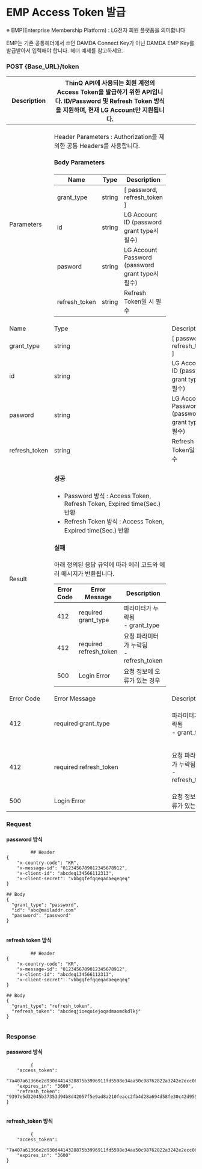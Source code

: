 # EMP Access Token 발급

※ EMP(Enterprise Membership Platform) : LG전자 회원 플랫폼을 의미합니다

EMP는 기존 공통헤더에서 쓰던 DAMDA Connect Key가 아닌 DAMDA EMP Key를 발급받아서 입력해야 합니다. 헤더 예제를 참고하세요.

### POST {Base\_URL}/token

| Description    | ThinQ API에 사용되는 회원 계정의 Access Token을 발급하기 위한 API입니다. ID/Password 및 Refresh Token 방식을 지원하며, 현재 LG Account만 지원됩니다.                                                                                                                                                                                                                                                                                                                                                                                                                                                                         |                                               |
| -------------- | ---------------------------------------------------------------------------------------------------------------------------------------------------------------------------------------------------------------------------------------------------------------------------------------------------------------------------------------------------------------------------------------------------------------------------------------------------------------------------------------------------------------------------------------------------------------------------------------- | --------------------------------------------- |
| Parameters     | <p>Header Parameters : Authorization을 제외한 공통 Headers를 사용합니다.</p><h4>Body Parameters</h4><table><thead><tr><th>Name</th><th>Type</th><th>Description</th></tr></thead><tbody><tr><td>grant_type</td><td>string</td><td>[ password, refresh_token ]</td></tr><tr><td>id</td><td>string</td><td>LG Account ID (password grant type시 필수)</td></tr><tr><td>pasword</td><td>string</td><td>LG Account Password (password grant type시 필수)</td></tr><tr><td>refresh_token</td><td>string</td><td>Refresh Token일 시 필수</td></tr></tbody></table>                                                   |                                               |
| Name           | Type                                                                                                                                                                                                                                                                                                                                                                                                                                                                                                                                                                                     | Description                                   |
| grant\_type    | string                                                                                                                                                                                                                                                                                                                                                                                                                                                                                                                                                                                   | \[ password, refresh\_token ]                 |
| id             | string                                                                                                                                                                                                                                                                                                                                                                                                                                                                                                                                                                                   | LG Account ID (password grant type시 필수)       |
| pasword        | string                                                                                                                                                                                                                                                                                                                                                                                                                                                                                                                                                                                   | LG Account Password (password grant type시 필수) |
| refresh\_token | string                                                                                                                                                                                                                                                                                                                                                                                                                                                                                                                                                                                   | Refresh Token일 시 필수                           |
| Result         | <h4>성공</h4><ul><li>Password 방식 : Access Token, Refresh Token, Expired time(Sec.) 반환</li><li>Refresh Token 방식 : Access Token, Expired time(Sec.) 반환</li></ul><h4>실패</h4><p>아래 정의된 응답 규약에 따라 에러 코드와 에러 메시지가 반환됩니다.</p><table><thead><tr><th>Error Code</th><th>Error Message</th><th>Description</th></tr></thead><tbody><tr><td>412</td><td>required grant_type</td><td>파라미터가 누락됨<br>- grant_type</td></tr><tr><td>412</td><td>required refresh_token</td><td>요청 파라미터가 누락됨<br>- refresh_token</td></tr><tr><td>500</td><td>Login Error</td><td>요청 정보에 오류가 있는 경우</td></tr></tbody></table> |                                               |
| Error Code     | Error Message                                                                                                                                                                                                                                                                                                                                                                                                                                                                                                                                                                            | Description                                   |
| 412            | required grant\_type                                                                                                                                                                                                                                                                                                                                                                                                                                                                                                                                                                     | <p>파라미터가 누락됨<br>- grant_type</p>              |
| 412            | required refresh\_token                                                                                                                                                                                                                                                                                                                                                                                                                                                                                                                                                                  | <p>요청 파라미터가 누락됨<br>- refresh_token</p>        |
| 500            | Login Error                                                                                                                                                                                                                                                                                                                                                                                                                                                                                                                                                                              | 요청 정보에 오류가 있는 경우                              |

### Request

#### password 방식

```
         ## Header
{
    "x-country-code": "KR",
    "x-message-id": "0123456789012345678912",
    "x-client-id": "abcdeq134566112313",
    "x-client-secret": "vbbgqfefqqeqadaeqeqeq"
}

## Body
{
  "grant_type": "password",
  "id": "abc@mailaddr.com"
  "password": "password"
}
       
```

#### refresh token 방식

```
         ## Header
{
    "x-country-code": "KR",
    "x-message-id": "0123456789012345678912",
    "x-client-id": "abcdeq134566112313",
    "x-client-secret": "vbbgqfefqqeqadaeqeqeq"
}

## Body
{
  "grant_type": "refresh_token",
  "refresh_token": "abcdeqjioeqoiejoqadmaomdkdlkj"
}
       
```

### Response

#### password 방식

```
         {
    "access_token":
    "7a407a61366e2d930d4414328875b3996911fd5598e34aa50c98762822a3242e2ecc06cf9252514081ddafec48916495",
    "expires_in": "3600",
    "refresh_token": "9397e5d32045b37353d94b8d42057f5e9ad8a210feacc2fb4d28a694d58fe30c42d955c15fa436825364dde96b59a1a0"
}
       
```

#### refresh\_token 방식

```
         {
    "access_token":
    "7a407a61366e2d930d4414328875b3996911fd5598e34aa50c98762822a3242e2ecc06cf9252514081ddafec48916495",
    "expires_in": "3600"
}
       
```
